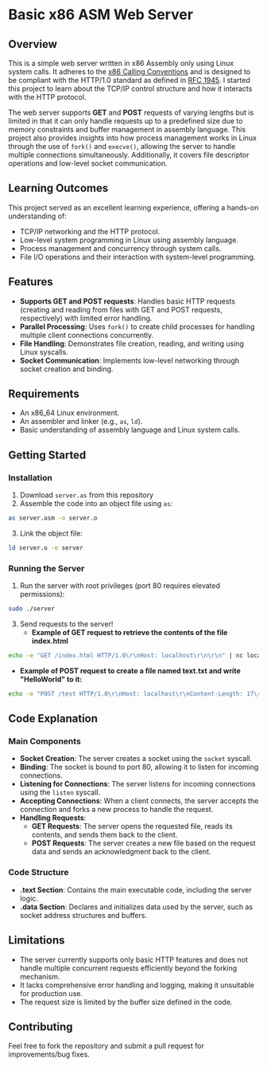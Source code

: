 # Basic x86 ASM Web Server

## Overview

This is a simple web server written in x86 Assembly only using Linux system calls. It adheres to the [x86 Calling Conventions](https://en.wikipedia.org/wiki/X86_calling_conventions#List_of_x86_calling_conventions) and is designed to be compliant with the HTTP/1.0 standard as defined in [RFC 1945](https://tools.ietf.org/html/rfc1945). I started this project to learn about the TCP/IP control structure and how it interacts with the HTTP protocol.

The web server supports **GET** and **POST** requests of varying lengths but is limited in that it can only handle requests up to a predefined size due to memory constraints and buffer management in assembly language. This project also provides insights into how process management works in Linux through the use of `fork()` and `execve()`, allowing the server to handle multiple connections simultaneously. Additionally, it covers file descriptor operations and low-level socket communication.

## Learning Outcomes

This project served as an excellent learning experience, offering a hands-on understanding of:

- TCP/IP networking and the HTTP protocol.
- Low-level system programming in Linux using assembly language.
- Process management and concurrency through system calls.
- File I/O operations and their interaction with system-level programming.


## Features

- **Supports GET and POST requests**: Handles basic HTTP requests (creating and reading from files with GET and POST requests, respectively) with limited error handling.
- **Parallel Processing**: Uses `fork()` to create child processes for handling multiple client connections concurrently.
- **File Handling**: Demonstrates file creation, reading, and writing using Linux syscalls.
- **Socket Communication**: Implements low-level networking through socket creation and binding.

## Requirements

- An x86_64 Linux environment.
- An assembler and linker (e.g., `as`, `ld`).
- Basic understanding of assembly language and Linux system calls.

## Getting Started

### Installation

1. Download `server.as` from this repository
2. Assemble the code into an object file using `as`:

```bash
as server.asm -o server.o
```

3. Link the object file:
```bash
ld server.o -o server 
```

### Running the Server

1. Run the server with root privileges (port 80 requires elevated permissions):
   
```bash
sudo ./server
```

3. Send requests to the server!
   - **Example of GET request to retrieve the contents of the file index.html**
  
```bash
echo -e "GET /index.html HTTP/1.0\r\nHost: localhost\r\n\r\n" | nc localhost 80
```
     
   - **Example of POST request to create a file named text.txt and write "HelloWorld" to it:**
```bash
echo -e "POST /test HTTP/1.0\r\nHost: localhost\r\nContent-Length: 17\r\n\r\0test.txt\0HelloWorld" | nc localhost 80
```

## Code Explanation

### Main Components

- **Socket Creation**: The server creates a socket using the `socket` syscall.
- **Binding**: The socket is bound to port 80, allowing it to listen for incoming connections.
- **Listening for Connections**: The server listens for incoming connections using the `listen` syscall.
- **Accepting Connections**: When a client connects, the server accepts the connection and forks a new process to handle the request.
- **Handling Requests**:
  - **GET Requests**: The server opens the requested file, reads its contents, and sends them back to the client.
  - **POST Requests**: The server creates a new file based on the request data and sends an acknowledgment back to the client.

### Code Structure

- **.text Section**: Contains the main executable code, including the server logic.
- **.data Section**: Declares and initializes data used by the server, such as socket address structures and buffers.

## Limitations

- The server currently supports only basic HTTP features and does not handle multiple concurrent requests efficiently beyond the forking mechanism.
- It lacks comprehensive error handling and logging, making it unsuitable for production use.
- The request size is limited by the buffer size defined in the code.

## Contributing

Feel free to fork the repository and submit a pull request for improvements/bug fixes.
